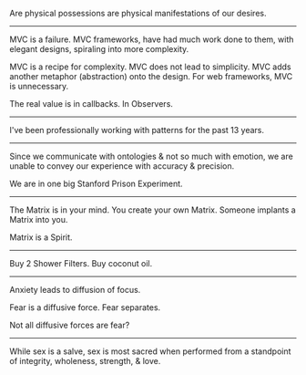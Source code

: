 Are physical possessions are physical manifestations of our desires.

---

MVC is a failure. MVC frameworks, have had much work done to them, with elegant designs, spiraling into more complexity.

MVC is a recipe for complexity. MVC does not lead to simplicity. MVC adds another metaphor (abstraction) onto the design. For web frameworks, MVC is unnecessary.

The real value is in callbacks. In Observers.

---

I've been professionally working with patterns for the past 13 years.

---

Since we communicate with ontologies & not so much with emotion, we are unable to convey our experience with accuracy & precision.

We are in one big Stanford Prison Experiment.

---

The Matrix is in your mind. You create your own Matrix. Someone implants a Matrix into you.

Matrix is a Spirit.

---

Buy 2 Shower Filters.
Buy coconut oil.

---

Anxiety leads to diffusion of focus.

Fear is a diffusive force. Fear separates.

Not all diffusive forces are fear?

---

While sex is a salve, sex is most sacred when performed from a standpoint of integrity, wholeness, strength, & love.
